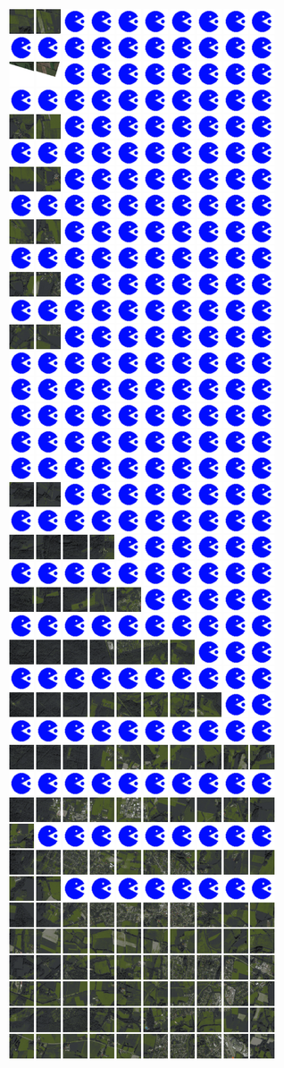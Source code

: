 <html>
<div>
<img src="https://github.com/HakkaTjakka/NL_TILE_MAP/blob/main/18/647/-1049/r.6470.-10490.png" height="44" width="44">
<img src="https://github.com/HakkaTjakka/NL_TILE_MAP/blob/main/18/647/-1049/r.6471.-10490.png" height="44" width="44">
<img src="https://github.com/HakkaTjakka/NL_TILE_MAP/blob/main/source.png" height="44" width="44">
<img src="https://github.com/HakkaTjakka/NL_TILE_MAP/blob/main/source.png" height="44" width="44">
<img src="https://github.com/HakkaTjakka/NL_TILE_MAP/blob/main/source.png" height="44" width="44">
<img src="https://github.com/HakkaTjakka/NL_TILE_MAP/blob/main/source.png" height="44" width="44">
<img src="https://github.com/HakkaTjakka/NL_TILE_MAP/blob/main/source.png" height="44" width="44">
<img src="https://github.com/HakkaTjakka/NL_TILE_MAP/blob/main/source.png" height="44" width="44">
<img src="https://github.com/HakkaTjakka/NL_TILE_MAP/blob/main/source.png" height="44" width="44">
<img src="https://github.com/HakkaTjakka/NL_TILE_MAP/blob/main/source.png" height="44" width="44">
<img src="https://github.com/HakkaTjakka/NL_TILE_MAP/blob/main/source.png" height="44" width="44">
<img src="https://github.com/HakkaTjakka/NL_TILE_MAP/blob/main/source.png" height="44" width="44">
<img src="https://github.com/HakkaTjakka/NL_TILE_MAP/blob/main/source.png" height="44" width="44">
<img src="https://github.com/HakkaTjakka/NL_TILE_MAP/blob/main/source.png" height="44" width="44">
<img src="https://github.com/HakkaTjakka/NL_TILE_MAP/blob/main/source.png" height="44" width="44">
<img src="https://github.com/HakkaTjakka/NL_TILE_MAP/blob/main/source.png" height="44" width="44">
<img src="https://github.com/HakkaTjakka/NL_TILE_MAP/blob/main/source.png" height="44" width="44">
<img src="https://github.com/HakkaTjakka/NL_TILE_MAP/blob/main/source.png" height="44" width="44">
<img src="https://github.com/HakkaTjakka/NL_TILE_MAP/blob/main/source.png" height="44" width="44">
<img src="https://github.com/HakkaTjakka/NL_TILE_MAP/blob/main/source.png" height="44" width="44">
<br>
<img src="https://github.com/HakkaTjakka/NL_TILE_MAP/blob/main/18/647/-1049/r.6470.-10489.png" height="44" width="44">
<img src="https://github.com/HakkaTjakka/NL_TILE_MAP/blob/main/18/647/-1049/r.6471.-10489.png" height="44" width="44">
<img src="https://github.com/HakkaTjakka/NL_TILE_MAP/blob/main/source.png" height="44" width="44">
<img src="https://github.com/HakkaTjakka/NL_TILE_MAP/blob/main/source.png" height="44" width="44">
<img src="https://github.com/HakkaTjakka/NL_TILE_MAP/blob/main/source.png" height="44" width="44">
<img src="https://github.com/HakkaTjakka/NL_TILE_MAP/blob/main/source.png" height="44" width="44">
<img src="https://github.com/HakkaTjakka/NL_TILE_MAP/blob/main/source.png" height="44" width="44">
<img src="https://github.com/HakkaTjakka/NL_TILE_MAP/blob/main/source.png" height="44" width="44">
<img src="https://github.com/HakkaTjakka/NL_TILE_MAP/blob/main/source.png" height="44" width="44">
<img src="https://github.com/HakkaTjakka/NL_TILE_MAP/blob/main/source.png" height="44" width="44">
<img src="https://github.com/HakkaTjakka/NL_TILE_MAP/blob/main/source.png" height="44" width="44">
<img src="https://github.com/HakkaTjakka/NL_TILE_MAP/blob/main/source.png" height="44" width="44">
<img src="https://github.com/HakkaTjakka/NL_TILE_MAP/blob/main/source.png" height="44" width="44">
<img src="https://github.com/HakkaTjakka/NL_TILE_MAP/blob/main/source.png" height="44" width="44">
<img src="https://github.com/HakkaTjakka/NL_TILE_MAP/blob/main/source.png" height="44" width="44">
<img src="https://github.com/HakkaTjakka/NL_TILE_MAP/blob/main/source.png" height="44" width="44">
<img src="https://github.com/HakkaTjakka/NL_TILE_MAP/blob/main/source.png" height="44" width="44">
<img src="https://github.com/HakkaTjakka/NL_TILE_MAP/blob/main/source.png" height="44" width="44">
<img src="https://github.com/HakkaTjakka/NL_TILE_MAP/blob/main/source.png" height="44" width="44">
<img src="https://github.com/HakkaTjakka/NL_TILE_MAP/blob/main/source.png" height="44" width="44">
<br>
<img src="https://github.com/HakkaTjakka/NL_TILE_MAP/blob/main/18/647/-1049/r.6470.-10488.png" height="44" width="44">
<img src="https://github.com/HakkaTjakka/NL_TILE_MAP/blob/main/18/647/-1049/r.6471.-10488.png" height="44" width="44">
<img src="https://github.com/HakkaTjakka/NL_TILE_MAP/blob/main/source.png" height="44" width="44">
<img src="https://github.com/HakkaTjakka/NL_TILE_MAP/blob/main/source.png" height="44" width="44">
<img src="https://github.com/HakkaTjakka/NL_TILE_MAP/blob/main/source.png" height="44" width="44">
<img src="https://github.com/HakkaTjakka/NL_TILE_MAP/blob/main/source.png" height="44" width="44">
<img src="https://github.com/HakkaTjakka/NL_TILE_MAP/blob/main/source.png" height="44" width="44">
<img src="https://github.com/HakkaTjakka/NL_TILE_MAP/blob/main/source.png" height="44" width="44">
<img src="https://github.com/HakkaTjakka/NL_TILE_MAP/blob/main/source.png" height="44" width="44">
<img src="https://github.com/HakkaTjakka/NL_TILE_MAP/blob/main/source.png" height="44" width="44">
<img src="https://github.com/HakkaTjakka/NL_TILE_MAP/blob/main/source.png" height="44" width="44">
<img src="https://github.com/HakkaTjakka/NL_TILE_MAP/blob/main/source.png" height="44" width="44">
<img src="https://github.com/HakkaTjakka/NL_TILE_MAP/blob/main/source.png" height="44" width="44">
<img src="https://github.com/HakkaTjakka/NL_TILE_MAP/blob/main/source.png" height="44" width="44">
<img src="https://github.com/HakkaTjakka/NL_TILE_MAP/blob/main/source.png" height="44" width="44">
<img src="https://github.com/HakkaTjakka/NL_TILE_MAP/blob/main/source.png" height="44" width="44">
<img src="https://github.com/HakkaTjakka/NL_TILE_MAP/blob/main/source.png" height="44" width="44">
<img src="https://github.com/HakkaTjakka/NL_TILE_MAP/blob/main/source.png" height="44" width="44">
<img src="https://github.com/HakkaTjakka/NL_TILE_MAP/blob/main/source.png" height="44" width="44">
<img src="https://github.com/HakkaTjakka/NL_TILE_MAP/blob/main/source.png" height="44" width="44">
<br>
<img src="https://github.com/HakkaTjakka/NL_TILE_MAP/blob/main/18/647/-1049/r.6470.-10487.png" height="44" width="44">
<img src="https://github.com/HakkaTjakka/NL_TILE_MAP/blob/main/18/647/-1049/r.6471.-10487.png" height="44" width="44">
<img src="https://github.com/HakkaTjakka/NL_TILE_MAP/blob/main/source.png" height="44" width="44">
<img src="https://github.com/HakkaTjakka/NL_TILE_MAP/blob/main/source.png" height="44" width="44">
<img src="https://github.com/HakkaTjakka/NL_TILE_MAP/blob/main/source.png" height="44" width="44">
<img src="https://github.com/HakkaTjakka/NL_TILE_MAP/blob/main/source.png" height="44" width="44">
<img src="https://github.com/HakkaTjakka/NL_TILE_MAP/blob/main/source.png" height="44" width="44">
<img src="https://github.com/HakkaTjakka/NL_TILE_MAP/blob/main/source.png" height="44" width="44">
<img src="https://github.com/HakkaTjakka/NL_TILE_MAP/blob/main/source.png" height="44" width="44">
<img src="https://github.com/HakkaTjakka/NL_TILE_MAP/blob/main/source.png" height="44" width="44">
<img src="https://github.com/HakkaTjakka/NL_TILE_MAP/blob/main/source.png" height="44" width="44">
<img src="https://github.com/HakkaTjakka/NL_TILE_MAP/blob/main/source.png" height="44" width="44">
<img src="https://github.com/HakkaTjakka/NL_TILE_MAP/blob/main/source.png" height="44" width="44">
<img src="https://github.com/HakkaTjakka/NL_TILE_MAP/blob/main/source.png" height="44" width="44">
<img src="https://github.com/HakkaTjakka/NL_TILE_MAP/blob/main/source.png" height="44" width="44">
<img src="https://github.com/HakkaTjakka/NL_TILE_MAP/blob/main/source.png" height="44" width="44">
<img src="https://github.com/HakkaTjakka/NL_TILE_MAP/blob/main/source.png" height="44" width="44">
<img src="https://github.com/HakkaTjakka/NL_TILE_MAP/blob/main/source.png" height="44" width="44">
<img src="https://github.com/HakkaTjakka/NL_TILE_MAP/blob/main/source.png" height="44" width="44">
<img src="https://github.com/HakkaTjakka/NL_TILE_MAP/blob/main/source.png" height="44" width="44">
<br>
<img src="https://github.com/HakkaTjakka/NL_TILE_MAP/blob/main/18/647/-1049/r.6470.-10486.png" height="44" width="44">
<img src="https://github.com/HakkaTjakka/NL_TILE_MAP/blob/main/18/647/-1049/r.6471.-10486.png" height="44" width="44">
<img src="https://github.com/HakkaTjakka/NL_TILE_MAP/blob/main/source.png" height="44" width="44">
<img src="https://github.com/HakkaTjakka/NL_TILE_MAP/blob/main/source.png" height="44" width="44">
<img src="https://github.com/HakkaTjakka/NL_TILE_MAP/blob/main/source.png" height="44" width="44">
<img src="https://github.com/HakkaTjakka/NL_TILE_MAP/blob/main/source.png" height="44" width="44">
<img src="https://github.com/HakkaTjakka/NL_TILE_MAP/blob/main/source.png" height="44" width="44">
<img src="https://github.com/HakkaTjakka/NL_TILE_MAP/blob/main/source.png" height="44" width="44">
<img src="https://github.com/HakkaTjakka/NL_TILE_MAP/blob/main/source.png" height="44" width="44">
<img src="https://github.com/HakkaTjakka/NL_TILE_MAP/blob/main/source.png" height="44" width="44">
<img src="https://github.com/HakkaTjakka/NL_TILE_MAP/blob/main/source.png" height="44" width="44">
<img src="https://github.com/HakkaTjakka/NL_TILE_MAP/blob/main/source.png" height="44" width="44">
<img src="https://github.com/HakkaTjakka/NL_TILE_MAP/blob/main/source.png" height="44" width="44">
<img src="https://github.com/HakkaTjakka/NL_TILE_MAP/blob/main/source.png" height="44" width="44">
<img src="https://github.com/HakkaTjakka/NL_TILE_MAP/blob/main/source.png" height="44" width="44">
<img src="https://github.com/HakkaTjakka/NL_TILE_MAP/blob/main/source.png" height="44" width="44">
<img src="https://github.com/HakkaTjakka/NL_TILE_MAP/blob/main/source.png" height="44" width="44">
<img src="https://github.com/HakkaTjakka/NL_TILE_MAP/blob/main/source.png" height="44" width="44">
<img src="https://github.com/HakkaTjakka/NL_TILE_MAP/blob/main/source.png" height="44" width="44">
<img src="https://github.com/HakkaTjakka/NL_TILE_MAP/blob/main/source.png" height="44" width="44">
<br>
<img src="https://github.com/HakkaTjakka/NL_TILE_MAP/blob/main/18/647/-1049/r.6470.-10485.png" height="44" width="44">
<img src="https://github.com/HakkaTjakka/NL_TILE_MAP/blob/main/18/647/-1049/r.6471.-10485.png" height="44" width="44">
<img src="https://github.com/HakkaTjakka/NL_TILE_MAP/blob/main/source.png" height="44" width="44">
<img src="https://github.com/HakkaTjakka/NL_TILE_MAP/blob/main/source.png" height="44" width="44">
<img src="https://github.com/HakkaTjakka/NL_TILE_MAP/blob/main/source.png" height="44" width="44">
<img src="https://github.com/HakkaTjakka/NL_TILE_MAP/blob/main/source.png" height="44" width="44">
<img src="https://github.com/HakkaTjakka/NL_TILE_MAP/blob/main/source.png" height="44" width="44">
<img src="https://github.com/HakkaTjakka/NL_TILE_MAP/blob/main/source.png" height="44" width="44">
<img src="https://github.com/HakkaTjakka/NL_TILE_MAP/blob/main/source.png" height="44" width="44">
<img src="https://github.com/HakkaTjakka/NL_TILE_MAP/blob/main/source.png" height="44" width="44">
<img src="https://github.com/HakkaTjakka/NL_TILE_MAP/blob/main/source.png" height="44" width="44">
<img src="https://github.com/HakkaTjakka/NL_TILE_MAP/blob/main/source.png" height="44" width="44">
<img src="https://github.com/HakkaTjakka/NL_TILE_MAP/blob/main/source.png" height="44" width="44">
<img src="https://github.com/HakkaTjakka/NL_TILE_MAP/blob/main/source.png" height="44" width="44">
<img src="https://github.com/HakkaTjakka/NL_TILE_MAP/blob/main/source.png" height="44" width="44">
<img src="https://github.com/HakkaTjakka/NL_TILE_MAP/blob/main/source.png" height="44" width="44">
<img src="https://github.com/HakkaTjakka/NL_TILE_MAP/blob/main/source.png" height="44" width="44">
<img src="https://github.com/HakkaTjakka/NL_TILE_MAP/blob/main/source.png" height="44" width="44">
<img src="https://github.com/HakkaTjakka/NL_TILE_MAP/blob/main/source.png" height="44" width="44">
<img src="https://github.com/HakkaTjakka/NL_TILE_MAP/blob/main/source.png" height="44" width="44">
<br>
<img src="https://github.com/HakkaTjakka/NL_TILE_MAP/blob/main/18/647/-1049/r.6470.-10484.png" height="44" width="44">
<img src="https://github.com/HakkaTjakka/NL_TILE_MAP/blob/main/18/647/-1049/r.6471.-10484.png" height="44" width="44">
<img src="https://github.com/HakkaTjakka/NL_TILE_MAP/blob/main/source.png" height="44" width="44">
<img src="https://github.com/HakkaTjakka/NL_TILE_MAP/blob/main/source.png" height="44" width="44">
<img src="https://github.com/HakkaTjakka/NL_TILE_MAP/blob/main/source.png" height="44" width="44">
<img src="https://github.com/HakkaTjakka/NL_TILE_MAP/blob/main/source.png" height="44" width="44">
<img src="https://github.com/HakkaTjakka/NL_TILE_MAP/blob/main/source.png" height="44" width="44">
<img src="https://github.com/HakkaTjakka/NL_TILE_MAP/blob/main/source.png" height="44" width="44">
<img src="https://github.com/HakkaTjakka/NL_TILE_MAP/blob/main/source.png" height="44" width="44">
<img src="https://github.com/HakkaTjakka/NL_TILE_MAP/blob/main/source.png" height="44" width="44">
<img src="https://github.com/HakkaTjakka/NL_TILE_MAP/blob/main/source.png" height="44" width="44">
<img src="https://github.com/HakkaTjakka/NL_TILE_MAP/blob/main/source.png" height="44" width="44">
<img src="https://github.com/HakkaTjakka/NL_TILE_MAP/blob/main/source.png" height="44" width="44">
<img src="https://github.com/HakkaTjakka/NL_TILE_MAP/blob/main/source.png" height="44" width="44">
<img src="https://github.com/HakkaTjakka/NL_TILE_MAP/blob/main/source.png" height="44" width="44">
<img src="https://github.com/HakkaTjakka/NL_TILE_MAP/blob/main/source.png" height="44" width="44">
<img src="https://github.com/HakkaTjakka/NL_TILE_MAP/blob/main/source.png" height="44" width="44">
<img src="https://github.com/HakkaTjakka/NL_TILE_MAP/blob/main/source.png" height="44" width="44">
<img src="https://github.com/HakkaTjakka/NL_TILE_MAP/blob/main/source.png" height="44" width="44">
<img src="https://github.com/HakkaTjakka/NL_TILE_MAP/blob/main/source.png" height="44" width="44">
<br>
<img src="https://github.com/HakkaTjakka/NL_TILE_MAP/blob/main/source.png" height="44" width="44">
<img src="https://github.com/HakkaTjakka/NL_TILE_MAP/blob/main/source.png" height="44" width="44">
<img src="https://github.com/HakkaTjakka/NL_TILE_MAP/blob/main/source.png" height="44" width="44">
<img src="https://github.com/HakkaTjakka/NL_TILE_MAP/blob/main/source.png" height="44" width="44">
<img src="https://github.com/HakkaTjakka/NL_TILE_MAP/blob/main/source.png" height="44" width="44">
<img src="https://github.com/HakkaTjakka/NL_TILE_MAP/blob/main/source.png" height="44" width="44">
<img src="https://github.com/HakkaTjakka/NL_TILE_MAP/blob/main/source.png" height="44" width="44">
<img src="https://github.com/HakkaTjakka/NL_TILE_MAP/blob/main/source.png" height="44" width="44">
<img src="https://github.com/HakkaTjakka/NL_TILE_MAP/blob/main/source.png" height="44" width="44">
<img src="https://github.com/HakkaTjakka/NL_TILE_MAP/blob/main/source.png" height="44" width="44">
<img src="https://github.com/HakkaTjakka/NL_TILE_MAP/blob/main/source.png" height="44" width="44">
<img src="https://github.com/HakkaTjakka/NL_TILE_MAP/blob/main/source.png" height="44" width="44">
<img src="https://github.com/HakkaTjakka/NL_TILE_MAP/blob/main/source.png" height="44" width="44">
<img src="https://github.com/HakkaTjakka/NL_TILE_MAP/blob/main/source.png" height="44" width="44">
<img src="https://github.com/HakkaTjakka/NL_TILE_MAP/blob/main/source.png" height="44" width="44">
<img src="https://github.com/HakkaTjakka/NL_TILE_MAP/blob/main/source.png" height="44" width="44">
<img src="https://github.com/HakkaTjakka/NL_TILE_MAP/blob/main/source.png" height="44" width="44">
<img src="https://github.com/HakkaTjakka/NL_TILE_MAP/blob/main/source.png" height="44" width="44">
<img src="https://github.com/HakkaTjakka/NL_TILE_MAP/blob/main/source.png" height="44" width="44">
<img src="https://github.com/HakkaTjakka/NL_TILE_MAP/blob/main/source.png" height="44" width="44">
<br>
<img src="https://github.com/HakkaTjakka/NL_TILE_MAP/blob/main/source.png" height="44" width="44">
<img src="https://github.com/HakkaTjakka/NL_TILE_MAP/blob/main/source.png" height="44" width="44">
<img src="https://github.com/HakkaTjakka/NL_TILE_MAP/blob/main/source.png" height="44" width="44">
<img src="https://github.com/HakkaTjakka/NL_TILE_MAP/blob/main/source.png" height="44" width="44">
<img src="https://github.com/HakkaTjakka/NL_TILE_MAP/blob/main/source.png" height="44" width="44">
<img src="https://github.com/HakkaTjakka/NL_TILE_MAP/blob/main/source.png" height="44" width="44">
<img src="https://github.com/HakkaTjakka/NL_TILE_MAP/blob/main/source.png" height="44" width="44">
<img src="https://github.com/HakkaTjakka/NL_TILE_MAP/blob/main/source.png" height="44" width="44">
<img src="https://github.com/HakkaTjakka/NL_TILE_MAP/blob/main/source.png" height="44" width="44">
<img src="https://github.com/HakkaTjakka/NL_TILE_MAP/blob/main/source.png" height="44" width="44">
<img src="https://github.com/HakkaTjakka/NL_TILE_MAP/blob/main/source.png" height="44" width="44">
<img src="https://github.com/HakkaTjakka/NL_TILE_MAP/blob/main/source.png" height="44" width="44">
<img src="https://github.com/HakkaTjakka/NL_TILE_MAP/blob/main/source.png" height="44" width="44">
<img src="https://github.com/HakkaTjakka/NL_TILE_MAP/blob/main/source.png" height="44" width="44">
<img src="https://github.com/HakkaTjakka/NL_TILE_MAP/blob/main/source.png" height="44" width="44">
<img src="https://github.com/HakkaTjakka/NL_TILE_MAP/blob/main/source.png" height="44" width="44">
<img src="https://github.com/HakkaTjakka/NL_TILE_MAP/blob/main/source.png" height="44" width="44">
<img src="https://github.com/HakkaTjakka/NL_TILE_MAP/blob/main/source.png" height="44" width="44">
<img src="https://github.com/HakkaTjakka/NL_TILE_MAP/blob/main/source.png" height="44" width="44">
<img src="https://github.com/HakkaTjakka/NL_TILE_MAP/blob/main/source.png" height="44" width="44">
<br>
<img src="https://github.com/HakkaTjakka/NL_TILE_MAP/blob/main/18/647/-1049/r.6470.-10481.png" height="44" width="44">
<img src="https://github.com/HakkaTjakka/NL_TILE_MAP/blob/main/18/647/-1049/r.6471.-10481.png" height="44" width="44">
<img src="https://github.com/HakkaTjakka/NL_TILE_MAP/blob/main/source.png" height="44" width="44">
<img src="https://github.com/HakkaTjakka/NL_TILE_MAP/blob/main/source.png" height="44" width="44">
<img src="https://github.com/HakkaTjakka/NL_TILE_MAP/blob/main/source.png" height="44" width="44">
<img src="https://github.com/HakkaTjakka/NL_TILE_MAP/blob/main/source.png" height="44" width="44">
<img src="https://github.com/HakkaTjakka/NL_TILE_MAP/blob/main/source.png" height="44" width="44">
<img src="https://github.com/HakkaTjakka/NL_TILE_MAP/blob/main/source.png" height="44" width="44">
<img src="https://github.com/HakkaTjakka/NL_TILE_MAP/blob/main/source.png" height="44" width="44">
<img src="https://github.com/HakkaTjakka/NL_TILE_MAP/blob/main/source.png" height="44" width="44">
<img src="https://github.com/HakkaTjakka/NL_TILE_MAP/blob/main/source.png" height="44" width="44">
<img src="https://github.com/HakkaTjakka/NL_TILE_MAP/blob/main/source.png" height="44" width="44">
<img src="https://github.com/HakkaTjakka/NL_TILE_MAP/blob/main/source.png" height="44" width="44">
<img src="https://github.com/HakkaTjakka/NL_TILE_MAP/blob/main/source.png" height="44" width="44">
<img src="https://github.com/HakkaTjakka/NL_TILE_MAP/blob/main/source.png" height="44" width="44">
<img src="https://github.com/HakkaTjakka/NL_TILE_MAP/blob/main/source.png" height="44" width="44">
<img src="https://github.com/HakkaTjakka/NL_TILE_MAP/blob/main/source.png" height="44" width="44">
<img src="https://github.com/HakkaTjakka/NL_TILE_MAP/blob/main/source.png" height="44" width="44">
<img src="https://github.com/HakkaTjakka/NL_TILE_MAP/blob/main/source.png" height="44" width="44">
<img src="https://github.com/HakkaTjakka/NL_TILE_MAP/blob/main/source.png" height="44" width="44">
<br>
<img src="https://github.com/HakkaTjakka/NL_TILE_MAP/blob/main/18/647/-1048/r.6470.-10480.png" height="44" width="44">
<img src="https://github.com/HakkaTjakka/NL_TILE_MAP/blob/main/18/647/-1048/r.6471.-10480.png" height="44" width="44">
<img src="https://github.com/HakkaTjakka/NL_TILE_MAP/blob/main/18/647/-1048/r.6472.-10480.png" height="44" width="44">
<img src="https://github.com/HakkaTjakka/NL_TILE_MAP/blob/main/18/647/-1048/r.6473.-10480.png" height="44" width="44">
<img src="https://github.com/HakkaTjakka/NL_TILE_MAP/blob/main/source.png" height="44" width="44">
<img src="https://github.com/HakkaTjakka/NL_TILE_MAP/blob/main/source.png" height="44" width="44">
<img src="https://github.com/HakkaTjakka/NL_TILE_MAP/blob/main/source.png" height="44" width="44">
<img src="https://github.com/HakkaTjakka/NL_TILE_MAP/blob/main/source.png" height="44" width="44">
<img src="https://github.com/HakkaTjakka/NL_TILE_MAP/blob/main/source.png" height="44" width="44">
<img src="https://github.com/HakkaTjakka/NL_TILE_MAP/blob/main/source.png" height="44" width="44">
<img src="https://github.com/HakkaTjakka/NL_TILE_MAP/blob/main/source.png" height="44" width="44">
<img src="https://github.com/HakkaTjakka/NL_TILE_MAP/blob/main/source.png" height="44" width="44">
<img src="https://github.com/HakkaTjakka/NL_TILE_MAP/blob/main/source.png" height="44" width="44">
<img src="https://github.com/HakkaTjakka/NL_TILE_MAP/blob/main/source.png" height="44" width="44">
<img src="https://github.com/HakkaTjakka/NL_TILE_MAP/blob/main/source.png" height="44" width="44">
<img src="https://github.com/HakkaTjakka/NL_TILE_MAP/blob/main/source.png" height="44" width="44">
<img src="https://github.com/HakkaTjakka/NL_TILE_MAP/blob/main/source.png" height="44" width="44">
<img src="https://github.com/HakkaTjakka/NL_TILE_MAP/blob/main/source.png" height="44" width="44">
<img src="https://github.com/HakkaTjakka/NL_TILE_MAP/blob/main/source.png" height="44" width="44">
<img src="https://github.com/HakkaTjakka/NL_TILE_MAP/blob/main/source.png" height="44" width="44">
<br>
<img src="https://github.com/HakkaTjakka/NL_TILE_MAP/blob/main/18/647/-1048/r.6470.-10479.png" height="44" width="44">
<img src="https://github.com/HakkaTjakka/NL_TILE_MAP/blob/main/18/647/-1048/r.6471.-10479.png" height="44" width="44">
<img src="https://github.com/HakkaTjakka/NL_TILE_MAP/blob/main/18/647/-1048/r.6472.-10479.png" height="44" width="44">
<img src="https://github.com/HakkaTjakka/NL_TILE_MAP/blob/main/18/647/-1048/r.6473.-10479.png" height="44" width="44">
<img src="https://github.com/HakkaTjakka/NL_TILE_MAP/blob/main/18/647/-1048/r.6474.-10479.png" height="44" width="44">
<img src="https://github.com/HakkaTjakka/NL_TILE_MAP/blob/main/source.png" height="44" width="44">
<img src="https://github.com/HakkaTjakka/NL_TILE_MAP/blob/main/source.png" height="44" width="44">
<img src="https://github.com/HakkaTjakka/NL_TILE_MAP/blob/main/source.png" height="44" width="44">
<img src="https://github.com/HakkaTjakka/NL_TILE_MAP/blob/main/source.png" height="44" width="44">
<img src="https://github.com/HakkaTjakka/NL_TILE_MAP/blob/main/source.png" height="44" width="44">
<img src="https://github.com/HakkaTjakka/NL_TILE_MAP/blob/main/source.png" height="44" width="44">
<img src="https://github.com/HakkaTjakka/NL_TILE_MAP/blob/main/source.png" height="44" width="44">
<img src="https://github.com/HakkaTjakka/NL_TILE_MAP/blob/main/source.png" height="44" width="44">
<img src="https://github.com/HakkaTjakka/NL_TILE_MAP/blob/main/source.png" height="44" width="44">
<img src="https://github.com/HakkaTjakka/NL_TILE_MAP/blob/main/source.png" height="44" width="44">
<img src="https://github.com/HakkaTjakka/NL_TILE_MAP/blob/main/source.png" height="44" width="44">
<img src="https://github.com/HakkaTjakka/NL_TILE_MAP/blob/main/source.png" height="44" width="44">
<img src="https://github.com/HakkaTjakka/NL_TILE_MAP/blob/main/source.png" height="44" width="44">
<img src="https://github.com/HakkaTjakka/NL_TILE_MAP/blob/main/source.png" height="44" width="44">
<img src="https://github.com/HakkaTjakka/NL_TILE_MAP/blob/main/source.png" height="44" width="44">
<br>
<img src="https://github.com/HakkaTjakka/NL_TILE_MAP/blob/main/18/647/-1048/r.6470.-10478.png" height="44" width="44">
<img src="https://github.com/HakkaTjakka/NL_TILE_MAP/blob/main/18/647/-1048/r.6471.-10478.png" height="44" width="44">
<img src="https://github.com/HakkaTjakka/NL_TILE_MAP/blob/main/18/647/-1048/r.6472.-10478.png" height="44" width="44">
<img src="https://github.com/HakkaTjakka/NL_TILE_MAP/blob/main/18/647/-1048/r.6473.-10478.png" height="44" width="44">
<img src="https://github.com/HakkaTjakka/NL_TILE_MAP/blob/main/18/647/-1048/r.6474.-10478.png" height="44" width="44">
<img src="https://github.com/HakkaTjakka/NL_TILE_MAP/blob/main/18/647/-1048/r.6475.-10478.png" height="44" width="44">
<img src="https://github.com/HakkaTjakka/NL_TILE_MAP/blob/main/18/647/-1048/r.6476.-10478.png" height="44" width="44">
<img src="https://github.com/HakkaTjakka/NL_TILE_MAP/blob/main/source.png" height="44" width="44">
<img src="https://github.com/HakkaTjakka/NL_TILE_MAP/blob/main/source.png" height="44" width="44">
<img src="https://github.com/HakkaTjakka/NL_TILE_MAP/blob/main/source.png" height="44" width="44">
<img src="https://github.com/HakkaTjakka/NL_TILE_MAP/blob/main/source.png" height="44" width="44">
<img src="https://github.com/HakkaTjakka/NL_TILE_MAP/blob/main/source.png" height="44" width="44">
<img src="https://github.com/HakkaTjakka/NL_TILE_MAP/blob/main/source.png" height="44" width="44">
<img src="https://github.com/HakkaTjakka/NL_TILE_MAP/blob/main/source.png" height="44" width="44">
<img src="https://github.com/HakkaTjakka/NL_TILE_MAP/blob/main/source.png" height="44" width="44">
<img src="https://github.com/HakkaTjakka/NL_TILE_MAP/blob/main/source.png" height="44" width="44">
<img src="https://github.com/HakkaTjakka/NL_TILE_MAP/blob/main/source.png" height="44" width="44">
<img src="https://github.com/HakkaTjakka/NL_TILE_MAP/blob/main/source.png" height="44" width="44">
<img src="https://github.com/HakkaTjakka/NL_TILE_MAP/blob/main/source.png" height="44" width="44">
<img src="https://github.com/HakkaTjakka/NL_TILE_MAP/blob/main/source.png" height="44" width="44">
<br>
<img src="https://github.com/HakkaTjakka/NL_TILE_MAP/blob/main/18/647/-1048/r.6470.-10477.png" height="44" width="44">
<img src="https://github.com/HakkaTjakka/NL_TILE_MAP/blob/main/18/647/-1048/r.6471.-10477.png" height="44" width="44">
<img src="https://github.com/HakkaTjakka/NL_TILE_MAP/blob/main/18/647/-1048/r.6472.-10477.png" height="44" width="44">
<img src="https://github.com/HakkaTjakka/NL_TILE_MAP/blob/main/18/647/-1048/r.6473.-10477.png" height="44" width="44">
<img src="https://github.com/HakkaTjakka/NL_TILE_MAP/blob/main/18/647/-1048/r.6474.-10477.png" height="44" width="44">
<img src="https://github.com/HakkaTjakka/NL_TILE_MAP/blob/main/18/647/-1048/r.6475.-10477.png" height="44" width="44">
<img src="https://github.com/HakkaTjakka/NL_TILE_MAP/blob/main/18/647/-1048/r.6476.-10477.png" height="44" width="44">
<img src="https://github.com/HakkaTjakka/NL_TILE_MAP/blob/main/18/647/-1048/r.6477.-10477.png" height="44" width="44">
<img src="https://github.com/HakkaTjakka/NL_TILE_MAP/blob/main/source.png" height="44" width="44">
<img src="https://github.com/HakkaTjakka/NL_TILE_MAP/blob/main/source.png" height="44" width="44">
<img src="https://github.com/HakkaTjakka/NL_TILE_MAP/blob/main/source.png" height="44" width="44">
<img src="https://github.com/HakkaTjakka/NL_TILE_MAP/blob/main/source.png" height="44" width="44">
<img src="https://github.com/HakkaTjakka/NL_TILE_MAP/blob/main/source.png" height="44" width="44">
<img src="https://github.com/HakkaTjakka/NL_TILE_MAP/blob/main/source.png" height="44" width="44">
<img src="https://github.com/HakkaTjakka/NL_TILE_MAP/blob/main/source.png" height="44" width="44">
<img src="https://github.com/HakkaTjakka/NL_TILE_MAP/blob/main/source.png" height="44" width="44">
<img src="https://github.com/HakkaTjakka/NL_TILE_MAP/blob/main/source.png" height="44" width="44">
<img src="https://github.com/HakkaTjakka/NL_TILE_MAP/blob/main/source.png" height="44" width="44">
<img src="https://github.com/HakkaTjakka/NL_TILE_MAP/blob/main/source.png" height="44" width="44">
<img src="https://github.com/HakkaTjakka/NL_TILE_MAP/blob/main/source.png" height="44" width="44">
<br>
<img src="https://github.com/HakkaTjakka/NL_TILE_MAP/blob/main/18/647/-1048/r.6470.-10476.png" height="44" width="44">
<img src="https://github.com/HakkaTjakka/NL_TILE_MAP/blob/main/18/647/-1048/r.6471.-10476.png" height="44" width="44">
<img src="https://github.com/HakkaTjakka/NL_TILE_MAP/blob/main/18/647/-1048/r.6472.-10476.png" height="44" width="44">
<img src="https://github.com/HakkaTjakka/NL_TILE_MAP/blob/main/18/647/-1048/r.6473.-10476.png" height="44" width="44">
<img src="https://github.com/HakkaTjakka/NL_TILE_MAP/blob/main/18/647/-1048/r.6474.-10476.png" height="44" width="44">
<img src="https://github.com/HakkaTjakka/NL_TILE_MAP/blob/main/18/647/-1048/r.6475.-10476.png" height="44" width="44">
<img src="https://github.com/HakkaTjakka/NL_TILE_MAP/blob/main/18/647/-1048/r.6476.-10476.png" height="44" width="44">
<img src="https://github.com/HakkaTjakka/NL_TILE_MAP/blob/main/18/647/-1048/r.6477.-10476.png" height="44" width="44">
<img src="https://github.com/HakkaTjakka/NL_TILE_MAP/blob/main/18/647/-1048/r.6478.-10476.png" height="44" width="44">
<img src="https://github.com/HakkaTjakka/NL_TILE_MAP/blob/main/18/647/-1048/r.6479.-10476.png" height="44" width="44">
<img src="https://github.com/HakkaTjakka/NL_TILE_MAP/blob/main/source.png" height="44" width="44">
<img src="https://github.com/HakkaTjakka/NL_TILE_MAP/blob/main/source.png" height="44" width="44">
<img src="https://github.com/HakkaTjakka/NL_TILE_MAP/blob/main/source.png" height="44" width="44">
<img src="https://github.com/HakkaTjakka/NL_TILE_MAP/blob/main/source.png" height="44" width="44">
<img src="https://github.com/HakkaTjakka/NL_TILE_MAP/blob/main/source.png" height="44" width="44">
<img src="https://github.com/HakkaTjakka/NL_TILE_MAP/blob/main/source.png" height="44" width="44">
<img src="https://github.com/HakkaTjakka/NL_TILE_MAP/blob/main/source.png" height="44" width="44">
<img src="https://github.com/HakkaTjakka/NL_TILE_MAP/blob/main/source.png" height="44" width="44">
<img src="https://github.com/HakkaTjakka/NL_TILE_MAP/blob/main/source.png" height="44" width="44">
<img src="https://github.com/HakkaTjakka/NL_TILE_MAP/blob/main/source.png" height="44" width="44">
<br>
<img src="https://github.com/HakkaTjakka/NL_TILE_MAP/blob/main/18/647/-1048/r.6470.-10475.png" height="44" width="44">
<img src="https://github.com/HakkaTjakka/NL_TILE_MAP/blob/main/18/647/-1048/r.6471.-10475.png" height="44" width="44">
<img src="https://github.com/HakkaTjakka/NL_TILE_MAP/blob/main/18/647/-1048/r.6472.-10475.png" height="44" width="44">
<img src="https://github.com/HakkaTjakka/NL_TILE_MAP/blob/main/18/647/-1048/r.6473.-10475.png" height="44" width="44">
<img src="https://github.com/HakkaTjakka/NL_TILE_MAP/blob/main/18/647/-1048/r.6474.-10475.png" height="44" width="44">
<img src="https://github.com/HakkaTjakka/NL_TILE_MAP/blob/main/18/647/-1048/r.6475.-10475.png" height="44" width="44">
<img src="https://github.com/HakkaTjakka/NL_TILE_MAP/blob/main/18/647/-1048/r.6476.-10475.png" height="44" width="44">
<img src="https://github.com/HakkaTjakka/NL_TILE_MAP/blob/main/18/647/-1048/r.6477.-10475.png" height="44" width="44">
<img src="https://github.com/HakkaTjakka/NL_TILE_MAP/blob/main/18/647/-1048/r.6478.-10475.png" height="44" width="44">
<img src="https://github.com/HakkaTjakka/NL_TILE_MAP/blob/main/18/647/-1048/r.6479.-10475.png" height="44" width="44">
<img src="https://github.com/HakkaTjakka/NL_TILE_MAP/blob/main/18/648/-1048/r.6480.-10475.png" height="44" width="44">
<img src="https://github.com/HakkaTjakka/NL_TILE_MAP/blob/main/source.png" height="44" width="44">
<img src="https://github.com/HakkaTjakka/NL_TILE_MAP/blob/main/source.png" height="44" width="44">
<img src="https://github.com/HakkaTjakka/NL_TILE_MAP/blob/main/source.png" height="44" width="44">
<img src="https://github.com/HakkaTjakka/NL_TILE_MAP/blob/main/source.png" height="44" width="44">
<img src="https://github.com/HakkaTjakka/NL_TILE_MAP/blob/main/source.png" height="44" width="44">
<img src="https://github.com/HakkaTjakka/NL_TILE_MAP/blob/main/source.png" height="44" width="44">
<img src="https://github.com/HakkaTjakka/NL_TILE_MAP/blob/main/source.png" height="44" width="44">
<img src="https://github.com/HakkaTjakka/NL_TILE_MAP/blob/main/source.png" height="44" width="44">
<img src="https://github.com/HakkaTjakka/NL_TILE_MAP/blob/main/source.png" height="44" width="44">
<br>
<img src="https://github.com/HakkaTjakka/NL_TILE_MAP/blob/main/18/647/-1048/r.6470.-10474.png" height="44" width="44">
<img src="https://github.com/HakkaTjakka/NL_TILE_MAP/blob/main/18/647/-1048/r.6471.-10474.png" height="44" width="44">
<img src="https://github.com/HakkaTjakka/NL_TILE_MAP/blob/main/18/647/-1048/r.6472.-10474.png" height="44" width="44">
<img src="https://github.com/HakkaTjakka/NL_TILE_MAP/blob/main/18/647/-1048/r.6473.-10474.png" height="44" width="44">
<img src="https://github.com/HakkaTjakka/NL_TILE_MAP/blob/main/18/647/-1048/r.6474.-10474.png" height="44" width="44">
<img src="https://github.com/HakkaTjakka/NL_TILE_MAP/blob/main/18/647/-1048/r.6475.-10474.png" height="44" width="44">
<img src="https://github.com/HakkaTjakka/NL_TILE_MAP/blob/main/18/647/-1048/r.6476.-10474.png" height="44" width="44">
<img src="https://github.com/HakkaTjakka/NL_TILE_MAP/blob/main/18/647/-1048/r.6477.-10474.png" height="44" width="44">
<img src="https://github.com/HakkaTjakka/NL_TILE_MAP/blob/main/18/647/-1048/r.6478.-10474.png" height="44" width="44">
<img src="https://github.com/HakkaTjakka/NL_TILE_MAP/blob/main/18/647/-1048/r.6479.-10474.png" height="44" width="44">
<img src="https://github.com/HakkaTjakka/NL_TILE_MAP/blob/main/18/648/-1048/r.6480.-10474.png" height="44" width="44">
<img src="https://github.com/HakkaTjakka/NL_TILE_MAP/blob/main/18/648/-1048/r.6481.-10474.png" height="44" width="44">
<img src="https://github.com/HakkaTjakka/NL_TILE_MAP/blob/main/source.png" height="44" width="44">
<img src="https://github.com/HakkaTjakka/NL_TILE_MAP/blob/main/source.png" height="44" width="44">
<img src="https://github.com/HakkaTjakka/NL_TILE_MAP/blob/main/source.png" height="44" width="44">
<img src="https://github.com/HakkaTjakka/NL_TILE_MAP/blob/main/source.png" height="44" width="44">
<img src="https://github.com/HakkaTjakka/NL_TILE_MAP/blob/main/source.png" height="44" width="44">
<img src="https://github.com/HakkaTjakka/NL_TILE_MAP/blob/main/source.png" height="44" width="44">
<img src="https://github.com/HakkaTjakka/NL_TILE_MAP/blob/main/source.png" height="44" width="44">
<img src="https://github.com/HakkaTjakka/NL_TILE_MAP/blob/main/source.png" height="44" width="44">
<br>
<img src="https://github.com/HakkaTjakka/NL_TILE_MAP/blob/main/18/647/-1048/r.6470.-10473.png" height="44" width="44">
<img src="https://github.com/HakkaTjakka/NL_TILE_MAP/blob/main/18/647/-1048/r.6471.-10473.png" height="44" width="44">
<img src="https://github.com/HakkaTjakka/NL_TILE_MAP/blob/main/18/647/-1048/r.6472.-10473.png" height="44" width="44">
<img src="https://github.com/HakkaTjakka/NL_TILE_MAP/blob/main/18/647/-1048/r.6473.-10473.png" height="44" width="44">
<img src="https://github.com/HakkaTjakka/NL_TILE_MAP/blob/main/18/647/-1048/r.6474.-10473.png" height="44" width="44">
<img src="https://github.com/HakkaTjakka/NL_TILE_MAP/blob/main/18/647/-1048/r.6475.-10473.png" height="44" width="44">
<img src="https://github.com/HakkaTjakka/NL_TILE_MAP/blob/main/18/647/-1048/r.6476.-10473.png" height="44" width="44">
<img src="https://github.com/HakkaTjakka/NL_TILE_MAP/blob/main/18/647/-1048/r.6477.-10473.png" height="44" width="44">
<img src="https://github.com/HakkaTjakka/NL_TILE_MAP/blob/main/18/647/-1048/r.6478.-10473.png" height="44" width="44">
<img src="https://github.com/HakkaTjakka/NL_TILE_MAP/blob/main/18/647/-1048/r.6479.-10473.png" height="44" width="44">
<img src="https://github.com/HakkaTjakka/NL_TILE_MAP/blob/main/18/648/-1048/r.6480.-10473.png" height="44" width="44">
<img src="https://github.com/HakkaTjakka/NL_TILE_MAP/blob/main/18/648/-1048/r.6481.-10473.png" height="44" width="44">
<img src="https://github.com/HakkaTjakka/NL_TILE_MAP/blob/main/18/648/-1048/r.6482.-10473.png" height="44" width="44">
<img src="https://github.com/HakkaTjakka/NL_TILE_MAP/blob/main/18/648/-1048/r.6483.-10473.png" height="44" width="44">
<img src="https://github.com/HakkaTjakka/NL_TILE_MAP/blob/main/18/648/-1048/r.6484.-10473.png" height="44" width="44">
<img src="https://github.com/HakkaTjakka/NL_TILE_MAP/blob/main/18/648/-1048/r.6485.-10473.png" height="44" width="44">
<img src="https://github.com/HakkaTjakka/NL_TILE_MAP/blob/main/18/648/-1048/r.6486.-10473.png" height="44" width="44">
<img src="https://github.com/HakkaTjakka/NL_TILE_MAP/blob/main/18/648/-1048/r.6487.-10473.png" height="44" width="44">
<img src="https://github.com/HakkaTjakka/NL_TILE_MAP/blob/main/18/648/-1048/r.6488.-10473.png" height="44" width="44">
<img src="https://github.com/HakkaTjakka/NL_TILE_MAP/blob/main/18/648/-1048/r.6489.-10473.png" height="44" width="44">
<br>
<img src="https://github.com/HakkaTjakka/NL_TILE_MAP/blob/main/18/647/-1048/r.6470.-10472.png" height="44" width="44">
<img src="https://github.com/HakkaTjakka/NL_TILE_MAP/blob/main/18/647/-1048/r.6471.-10472.png" height="44" width="44">
<img src="https://github.com/HakkaTjakka/NL_TILE_MAP/blob/main/18/647/-1048/r.6472.-10472.png" height="44" width="44">
<img src="https://github.com/HakkaTjakka/NL_TILE_MAP/blob/main/18/647/-1048/r.6473.-10472.png" height="44" width="44">
<img src="https://github.com/HakkaTjakka/NL_TILE_MAP/blob/main/18/647/-1048/r.6474.-10472.png" height="44" width="44">
<img src="https://github.com/HakkaTjakka/NL_TILE_MAP/blob/main/18/647/-1048/r.6475.-10472.png" height="44" width="44">
<img src="https://github.com/HakkaTjakka/NL_TILE_MAP/blob/main/18/647/-1048/r.6476.-10472.png" height="44" width="44">
<img src="https://github.com/HakkaTjakka/NL_TILE_MAP/blob/main/18/647/-1048/r.6477.-10472.png" height="44" width="44">
<img src="https://github.com/HakkaTjakka/NL_TILE_MAP/blob/main/18/647/-1048/r.6478.-10472.png" height="44" width="44">
<img src="https://github.com/HakkaTjakka/NL_TILE_MAP/blob/main/18/647/-1048/r.6479.-10472.png" height="44" width="44">
<img src="https://github.com/HakkaTjakka/NL_TILE_MAP/blob/main/18/648/-1048/r.6480.-10472.png" height="44" width="44">
<img src="https://github.com/HakkaTjakka/NL_TILE_MAP/blob/main/18/648/-1048/r.6481.-10472.png" height="44" width="44">
<img src="https://github.com/HakkaTjakka/NL_TILE_MAP/blob/main/18/648/-1048/r.6482.-10472.png" height="44" width="44">
<img src="https://github.com/HakkaTjakka/NL_TILE_MAP/blob/main/18/648/-1048/r.6483.-10472.png" height="44" width="44">
<img src="https://github.com/HakkaTjakka/NL_TILE_MAP/blob/main/18/648/-1048/r.6484.-10472.png" height="44" width="44">
<img src="https://github.com/HakkaTjakka/NL_TILE_MAP/blob/main/18/648/-1048/r.6485.-10472.png" height="44" width="44">
<img src="https://github.com/HakkaTjakka/NL_TILE_MAP/blob/main/18/648/-1048/r.6486.-10472.png" height="44" width="44">
<img src="https://github.com/HakkaTjakka/NL_TILE_MAP/blob/main/18/648/-1048/r.6487.-10472.png" height="44" width="44">
<img src="https://github.com/HakkaTjakka/NL_TILE_MAP/blob/main/18/648/-1048/r.6488.-10472.png" height="44" width="44">
<img src="https://github.com/HakkaTjakka/NL_TILE_MAP/blob/main/18/648/-1048/r.6489.-10472.png" height="44" width="44">
<br>
<img src="https://github.com/HakkaTjakka/NL_TILE_MAP/blob/main/18/647/-1048/r.6470.-10471.png" height="44" width="44">
<img src="https://github.com/HakkaTjakka/NL_TILE_MAP/blob/main/18/647/-1048/r.6471.-10471.png" height="44" width="44">
<img src="https://github.com/HakkaTjakka/NL_TILE_MAP/blob/main/18/647/-1048/r.6472.-10471.png" height="44" width="44">
<img src="https://github.com/HakkaTjakka/NL_TILE_MAP/blob/main/18/647/-1048/r.6473.-10471.png" height="44" width="44">
<img src="https://github.com/HakkaTjakka/NL_TILE_MAP/blob/main/18/647/-1048/r.6474.-10471.png" height="44" width="44">
<img src="https://github.com/HakkaTjakka/NL_TILE_MAP/blob/main/18/647/-1048/r.6475.-10471.png" height="44" width="44">
<img src="https://github.com/HakkaTjakka/NL_TILE_MAP/blob/main/18/647/-1048/r.6476.-10471.png" height="44" width="44">
<img src="https://github.com/HakkaTjakka/NL_TILE_MAP/blob/main/18/647/-1048/r.6477.-10471.png" height="44" width="44">
<img src="https://github.com/HakkaTjakka/NL_TILE_MAP/blob/main/18/647/-1048/r.6478.-10471.png" height="44" width="44">
<img src="https://github.com/HakkaTjakka/NL_TILE_MAP/blob/main/18/647/-1048/r.6479.-10471.png" height="44" width="44">
<img src="https://github.com/HakkaTjakka/NL_TILE_MAP/blob/main/18/648/-1048/r.6480.-10471.png" height="44" width="44">
<img src="https://github.com/HakkaTjakka/NL_TILE_MAP/blob/main/18/648/-1048/r.6481.-10471.png" height="44" width="44">
<img src="https://github.com/HakkaTjakka/NL_TILE_MAP/blob/main/18/648/-1048/r.6482.-10471.png" height="44" width="44">
<img src="https://github.com/HakkaTjakka/NL_TILE_MAP/blob/main/18/648/-1048/r.6483.-10471.png" height="44" width="44">
<img src="https://github.com/HakkaTjakka/NL_TILE_MAP/blob/main/18/648/-1048/r.6484.-10471.png" height="44" width="44">
<img src="https://github.com/HakkaTjakka/NL_TILE_MAP/blob/main/18/648/-1048/r.6485.-10471.png" height="44" width="44">
<img src="https://github.com/HakkaTjakka/NL_TILE_MAP/blob/main/18/648/-1048/r.6486.-10471.png" height="44" width="44">
<img src="https://github.com/HakkaTjakka/NL_TILE_MAP/blob/main/18/648/-1048/r.6487.-10471.png" height="44" width="44">
<img src="https://github.com/HakkaTjakka/NL_TILE_MAP/blob/main/18/648/-1048/r.6488.-10471.png" height="44" width="44">
<img src="https://github.com/HakkaTjakka/NL_TILE_MAP/blob/main/18/648/-1048/r.6489.-10471.png" height="44" width="44">
<br>
</div>
</html>
